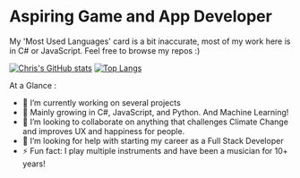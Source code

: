 # Aspiring Game and App Developer
My 'Most Used Languages' card is a bit inaccurate, most of my work here is in C# or JavaScript. Feel free to browse my repos :) 

[![Chris's GitHub stats](https://github-readme-stats.vercel.app/api?username=ccpaco)](https://github.com/anuraghazra/github-readme-stats)
[![Top Langs](https://github-readme-stats.vercel.app/api/top-langs/?username=ccpaco)](https://github.com/anuraghazra/github-readme-stats)

<!--
**ccpaco/ccpaco** is a ✨ _special_ ✨ repository because its `README.md` (this file) appears on your GitHub profile.
-->

At a Glance : 
- 🔭 I’m currently working on several projects  
- 🌱 Mainly growing in C#, JavaScript, and Python. And Machine Learning!
- 👯 I’m looking to collaborate on anything that challenges Climate Change and improves UX and happiness for people. 
- 🤔 I’m looking for help with starting my career as a Full Stack Developer
- ⚡ Fun fact: I play multiple instruments and have been a musician for 10+ years!

